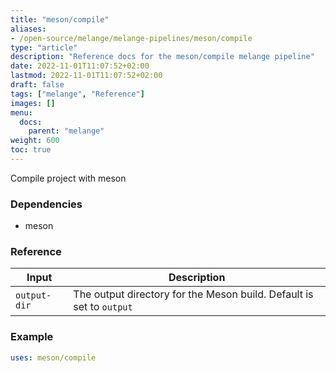 ```yaml
---
title: "meson/compile"
aliases:
- /open-source/melange/melange-pipelines/meson/compile
type: "article"
description: "Reference docs for the meson/compile melange pipeline"
date: 2022-11-01T11:07:52+02:00
lastmod: 2022-11-01T11:07:52+02:00
draft: false
tags: ["melange", "Reference"]
images: []
menu:
  docs:
    parent: "melange"
weight: 600
toc: true
---
```



Compile project with meson

### Dependencies
- meson


### Reference
| Input        | Description                                                          |
|--------------|----------------------------------------------------------------------|
| `output-dir` | The output directory for the Meson build. Default is set to `output` |


### Example
```yaml
uses: meson/compile

```
